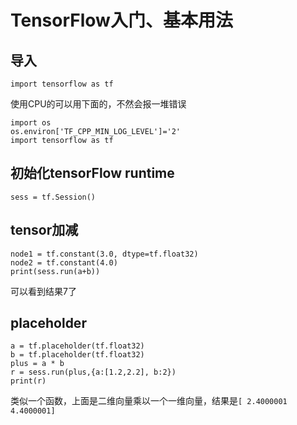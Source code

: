 # TensorFlow入门、基本用法

## 导入

```
import tensorflow as tf
```

使用CPU的可以用下面的，不然会报一堆错误

```
import os
os.environ['TF_CPP_MIN_LOG_LEVEL']='2'
import tensorflow as tf
```

## 初始化tensorFlow runtime

```
sess = tf.Session()
```

## tensor加减

```
node1 = tf.constant(3.0, dtype=tf.float32)
node2 = tf.constant(4.0)
print(sess.run(a+b))
```

可以看到结果7了

## placeholder

```
a = tf.placeholder(tf.float32)
b = tf.placeholder(tf.float32)
plus = a * b
r = sess.run(plus,{a:[1.2,2.2], b:2})
print(r)
```

类似一个函数，上面是二维向量乘以一个一维向量，结果是`[ 2.4000001  4.4000001]`

